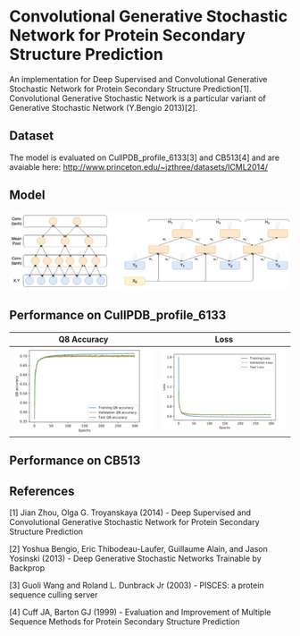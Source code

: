 # Convolutional Generative Stochastic Network for Protein Secondary Structure Prediction
An implementation for Deep Supervised and Convolutional Generative Stochastic Network for Protein Secondary Structure Prediction[1].
Convolutional Generative Stochastic Network is a particular variant of Generative Stochastic Network (Y.Bengio 2013)[2].

## Dataset
The model is evaluated on CullPDB_profile_6133[3] and CB513[4] and are avaiable here: http://www.princeton.edu/~jzthree/datasets/ICML2014/

## Model
![alt text](https://github.com/AlessandroMinervini/Convolutional-Generative-Stochastic-Network-for-Protein-Secondary-Structure-Prediction/blob/master/images/archit.jpg)

## Performance on CullPDB_profile_6133

Q8 Accuracy                |  Loss
:-------------------------:|:-------------------------:
![](https://github.com/AlessandroMinervini/Convolutional-Generative-Stochastic-Network-for-Protein-Secondary-Structure-Prediction/blob/master/images/acc_6133.png)   |  ![](https://github.com/AlessandroMinervini/Convolutional-Generative-Stochastic-Network-for-Protein-Secondary-Structure-Prediction/blob/master/images/loss_6133.png)

## Performance on CB513

## References
[1] Jian Zhou, Olga G. Troyanskaya (2014) - Deep Supervised and Convolutional Generative Stochastic Network for Protein Secondary Structure Prediction

[2] Yoshua Bengio, Eric Thibodeau-Laufer, Guillaume Alain, and Jason Yosinski (2013) - Deep Generative Stochastic Networks Trainable by Backprop

[3] Guoli Wang and Roland L. Dunbrack Jr (2003) - PISCES: a protein sequence culling server

[4]  Cuff JA, Barton GJ (1999) - Evaluation and Improvement of Multiple Sequence Methods for Protein Secondary Structure Prediction




